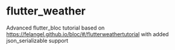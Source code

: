 # flutter_weather

Advanced flutter_bloc tutorial based on https://felangel.github.io/bloc/#/flutterweathertutorial with added json_serializable support